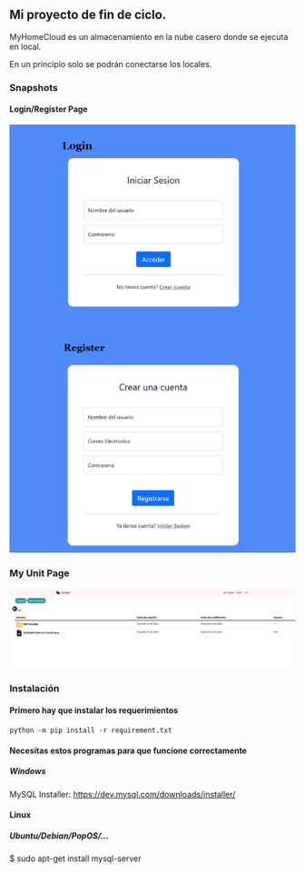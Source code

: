 ## Mi proyecto de fin de ciclo.
MyHomeCloud es un almacenamiento en la nube casero donde se ejecuta en local.

En un principio solo se podrán conectarse los locales.

### Snapshots
#### Login/Register Page
![Login](static/img/login-demo.png)

### My Unit Page
![Unit Page](static/img/demo-1.png)

### Instalación
#### Primero hay que instalar los requerimientos
```
python -m pip install -r requirement.txt
```

#### Necesitas estos programas para que funcione correctamente
##### Windows
MySQL Installer: https://dev.mysql.com/downloads/installer/

#### Linux
##### Ubuntu/Debian/PopOS/...
$ sudo apt-get install mysql-server
